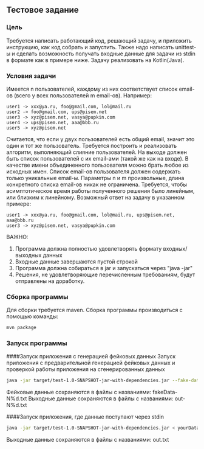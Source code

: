 ## Тестовое задание
### Цель
Требуется написать работающий код, решающий задачу, и приложить инструкцию, как код собрать и запустить.
Также надо написать unittest-ы и сделать возможность получать входные данные для задачи из stdin в формате как в примере ниже.
Задачу реализовать на Kotlin(Java).

### Условия задачи
Имеется n пользователей, каждому из них соответствует список email-ов (всего у всех пользователей m email-ов).
Например:
```
user1 -> xxx@ya.ru, foo@gmail.com, lol@mail.ru
user2 -> foo@gmail.com, ups@pisem.net
user3 -> xyz@pisem.net, vasya@pupkin.com
user4 -> ups@pisem.net, aaa@bbb.ru
user5 -> xyz@pisem.net
```
Считается, что если у двух пользователей есть общий email, значит это один и тот же пользователь. 
Требуется построить и реализовать алгоритм, выполняющий слияние пользователей. 
На выходе должен быть список пользователей с их email-ами (такой же как на входе).
В качестве имени объединенного пользователя можно брать любое из исходных имен. 
Список email-ов пользователя должен содержать только уникальные email-ы.
Параметры n и m произвольные, длина конкретного списка email-ов никак не ограничена.
Требуется, чтобы асимптотическое время работы полученного решения было линейным, или близким к линейному.
Возможный ответ на задачу в указанном примере:
```
user1 -> xxx@ya.ru, foo@gmail.com, lol@mail.ru, ups@pisem.net, aaa@bbb.ru
user3 -> xyz@pisem.net, vasya@pupkin.com
```
ВАЖНО:
1. Программа должна полностью удовлетворять формату входных/выходных данных
2. Входные данные завершаются пустой строкой
3. Программа должна собираться в jar и запускаться через "java -jar"
4. Решения, не удовлетворяющие перечисленным требованиям, будут отправлены на доработку.

### Сборка программы
Для сборки требуется maven.
Сборка программы производиться с помощью команды:
```sh
mvn package
``` 

### Запуск программы
####Запуск приложения с генерацией фейковых данных
Запуск приложения с предварительной генерацией фейковых данных и проверкой работы приложения 
на сгенерированных данных  
```sh
java -jar target/test-1.0-SNAPSHOT-jar-with-dependencies.jar --fake-data
```

Фейковые данные сохраняются в файлы с названиями: fakeData-N%d.txt
Выходные данные сохраняются в файлы с названиями: out-N%d.txt

####Запуск приложения, где данные поступают через stdin
```sh
java -jar target/test-1.0-SNAPSHOT-jar-with-dependencies.jar < yourData.txt
```

Выходные данные сохраняются в файлы с названиями: out.txt

